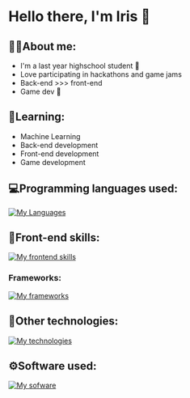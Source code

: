 # Hello there, I'm Iris 👋
## 👩‍💻About me:
- I'm a last year highschool student 🏫
- Love participating in hackathons and game jams
- Back-end >>> front-end
- Game dev 💖
## 📖Learning:
- Machine Learning
- Back-end development
- Front-end development
- Game development
## 💻Programming languages used:
[![My Languages](https://skillicons.dev/icons?i=c,cpp,cs,js,kotlin,py,go,dart)](https://skillicons.dev)
## 🎨Front-end skills:
[![My frontend skills](https://skillicons.dev/icons?i=html,css,tailwind)](https://skillicons.dev)
### Frameworks:
[![My frameworks](https://skillicons.dev/icons?i=svelte,react)](https://skillicons.dev)
## 💎Other technologies:
[![My technologies](https://skillicons.dev/icons?i=git,mongodb,firebase,unity,supabase,flutter)](https://skillicons.dev)
## ⚙️Software used:
[![My sofware](https://skillicons.dev/icons?i=github,vscode,visualstudio,idea,figma)](https://skillicons.dev)
